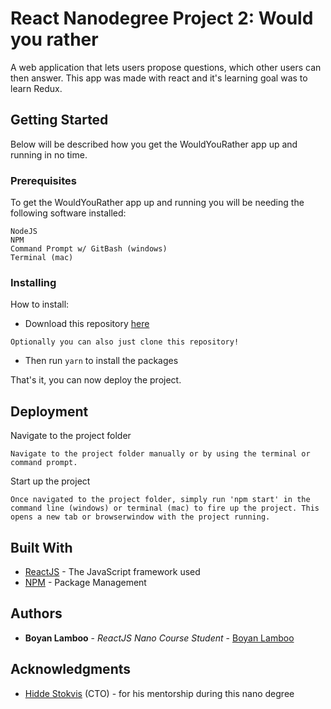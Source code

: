 # React Nanodegree Project 2: Would you rather

A web application that lets users propose questions, which other users can then answer. This app was made with react and it's learning goal was to learn Redux.

## Getting Started

Below will be described how you get the WouldYouRather app up and running in no time.

### Prerequisites

To get the WouldYouRather app up and running you will be needing the following software installed:

```
NodeJS
NPM
Command Prompt w/ GitBash (windows)
Terminal (mac)
```

### Installing

How to install:

* Download this repository [here](https://github.com/boyanlamboo/udacity-would-you-rather/archive/master.zip)

```
Optionally you can also just clone this repository!
```
* Then run ```yarn``` to install the packages

That's it, you can now deploy the project.

## Deployment

Navigate to the project folder

```
Navigate to the project folder manually or by using the terminal or command prompt.
```

Start up the project

```
Once navigated to the project folder, simply run 'npm start' in the command line (windows) or terminal (mac) to fire up the project. This opens a new tab or browserwindow with the project running.
```

## Built With

* [ReactJS](https://reactjs.org/) - The JavaScript framework used
* [NPM](https://www.npmjs.com/) - Package Management

## Authors

* **Boyan Lamboo** - *ReactJS Nano Course Student* - [Boyan Lamboo](https://github.com/boyanlamboo)


## Acknowledgments

* [Hidde Stokvis](https://github.com/hiddestokvis) (CTO) - for his mentorship during this nano degree
